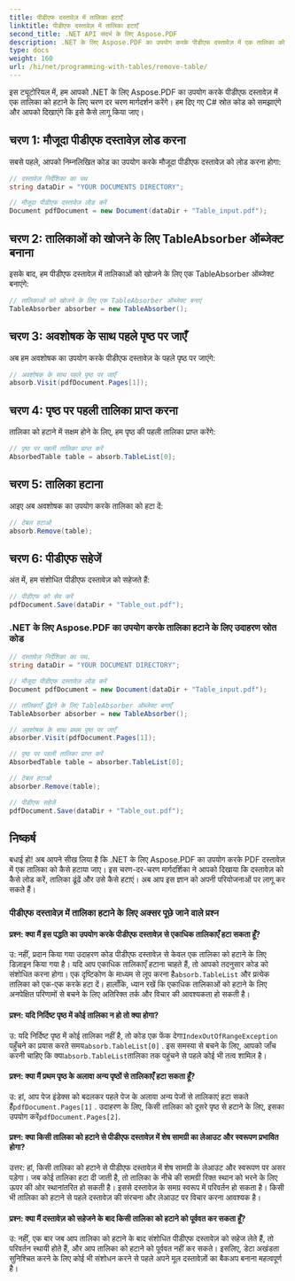 ```yaml
---
title: पीडीएफ दस्तावेज़ में तालिका हटाएँ
linktitle: पीडीएफ दस्तावेज़ में तालिका हटाएँ
second_title: .NET API संदर्भ के लिए Aspose.PDF
description: .NET के लिए Aspose.PDF का उपयोग करके पीडीएफ दस्तावेज़ में एक तालिका को हटाने का तरीका जानें।
type: docs
weight: 160
url: /hi/net/programming-with-tables/remove-table/
---
```

इस ट्यूटोरियल में, हम आपको .NET के लिए Aspose.PDF का उपयोग करके पीडीएफ दस्तावेज़ में एक तालिका को हटाने के लिए चरण दर चरण मार्गदर्शन करेंगे। हम दिए गए C# स्रोत कोड को समझाएंगे और आपको दिखाएंगे कि इसे कैसे लागू किया जाए।

## चरण 1: मौजूदा पीडीएफ दस्तावेज़ लोड करना
सबसे पहले, आपको निम्नलिखित कोड का उपयोग करके मौजूदा पीडीएफ दस्तावेज़ को लोड करना होगा:

```csharp
// दस्तावेज़ निर्देशिका का पथ
string dataDir = "YOUR DOCUMENTS DIRECTORY";

// मौजूदा पीडीएफ दस्तावेज़ लोड करें
Document pdfDocument = new Document(dataDir + "Table_input.pdf");
```

## चरण 2: तालिकाओं को खोजने के लिए TableAbsorber ऑब्जेक्ट बनाना
इसके बाद, हम पीडीएफ दस्तावेज़ में तालिकाओं को खोजने के लिए एक TableAbsorber ऑब्जेक्ट बनाएंगे:

```csharp
// तालिकाओं को खोजने के लिए एक TableAbsorber ऑब्जेक्ट बनाएं
TableAbsorber absorber = new TableAbsorber();
```

## चरण 3: अवशोषक के साथ पहले पृष्ठ पर जाएँ
अब हम अवशोषक का उपयोग करके पीडीएफ दस्तावेज़ के पहले पृष्ठ पर जाएंगे:

```csharp
// अवशोषक के साथ पहले पृष्ठ पर जाएँ
absorb.Visit(pdfDocument.Pages[1]);
```

## चरण 4: पृष्ठ पर पहली तालिका प्राप्त करना
तालिका को हटाने में सक्षम होने के लिए, हम पृष्ठ की पहली तालिका प्राप्त करेंगे:

```csharp
// पृष्ठ पर पहली तालिका प्राप्त करें
AbsorbedTable table = absorb.TableList[0];
```

## चरण 5: तालिका हटाना
आइए अब अवशोषक का उपयोग करके तालिका को हटा दें:

```csharp
// टेबल हटाओ
absorb.Remove(table);
```

## चरण 6: पीडीएफ सहेजें
अंत में, हम संशोधित पीडीएफ दस्तावेज़ को सहेजते हैं:

```csharp
// पीडीएफ को सेव करें
pdfDocument.Save(dataDir + "Table_out.pdf");
```

### .NET के लिए Aspose.PDF का उपयोग करके तालिका हटाने के लिए उदाहरण स्रोत कोड

```csharp
// दस्तावेज़ निर्देशिका का पथ.
string dataDir = "YOUR DOCUMENT DIRECTORY";

// मौजूदा पीडीएफ दस्तावेज़ लोड करें
Document pdfDocument = new Document(dataDir + "Table_input.pdf");

// तालिकाएँ ढूँढ़ने के लिए TableAbsorber ऑब्जेक्ट बनाएँ
TableAbsorber absorber = new TableAbsorber();

// अवशोषक के साथ प्रथम पृष्ठ पर जाएँ
absorber.Visit(pdfDocument.Pages[1]);

// पृष्ठ पर पहली तालिका प्राप्त करें
AbsorbedTable table = absorber.TableList[0];

// टेबल हटाओ
absorber.Remove(table);

// पीडीएफ सहेजें
pdfDocument.Save(dataDir + "Table_out.pdf");
```

## निष्कर्ष
बधाई हो! अब आपने सीख लिया है कि .NET के लिए Aspose.PDF का उपयोग करके PDF दस्तावेज़ में एक तालिका को कैसे हटाया जाए। इस चरण-दर-चरण मार्गदर्शिका ने आपको दिखाया कि दस्तावेज़ को कैसे लोड करें, तालिका ढूंढें और उसे कैसे हटाएं। अब आप इस ज्ञान को अपनी परियोजनाओं पर लागू कर सकते हैं।

### पीडीएफ दस्तावेज़ में तालिका हटाने के लिए अक्सर पूछे जाने वाले प्रश्न

#### प्रश्न: क्या मैं इस पद्धति का उपयोग करके पीडीएफ दस्तावेज़ से एकाधिक तालिकाएँ हटा सकता हूँ?

 उ: नहीं, प्रदान किया गया उदाहरण कोड पीडीएफ दस्तावेज़ से केवल एक तालिका को हटाने के लिए डिज़ाइन किया गया है। यदि आप एकाधिक तालिकाएँ हटाना चाहते हैं, तो आपको तदनुसार कोड को संशोधित करना होगा। एक दृष्टिकोण के माध्यम से लूप करना है`absorb.TableList` और प्रत्येक तालिका को एक-एक करके हटा दें। हालाँकि, ध्यान रखें कि एकाधिक तालिकाओं को हटाने के लिए अनपेक्षित परिणामों से बचने के लिए अतिरिक्त तर्क और विचार की आवश्यकता हो सकती है।

#### प्रश्न: यदि निर्दिष्ट पृष्ठ में कोई तालिका न हो तो क्या होगा?

 उ: यदि निर्दिष्ट पृष्ठ में कोई तालिका नहीं है, तो कोड एक फेंक देगा`IndexOutOfRangeException` पहुँचने का प्रयास करते समय`absorb.TableList[0]` . इस समस्या से बचने के लिए, आपको जाँच करनी चाहिए कि क्या`absorb.TableList`तालिका तक पहुंचने से पहले कोई भी तत्व शामिल है।

#### प्रश्न: क्या मैं प्रथम पृष्ठ के अलावा अन्य पृष्ठों से तालिकाएँ हटा सकता हूँ?

 उ: हां, आप पेज इंडेक्स को बदलकर पहले पेज के अलावा अन्य पेजों से तालिकाएं हटा सकते हैं`pdfDocument.Pages[1]` . उदाहरण के लिए, किसी तालिका को दूसरे पृष्ठ से हटाने के लिए, इसका उपयोग करें`pdfDocument.Pages[2]`.

#### प्रश्न: क्या किसी तालिका को हटाने से पीडीएफ दस्तावेज़ में शेष सामग्री का लेआउट और स्वरूपण प्रभावित होगा?

उत्तर: हां, किसी तालिका को हटाने से पीडीएफ दस्तावेज़ में शेष सामग्री के लेआउट और स्वरूपण पर असर पड़ेगा। जब कोई तालिका हटा दी जाती है, तो तालिका के नीचे की सामग्री रिक्त स्थान को भरने के लिए ऊपर की ओर स्थानांतरित हो सकती है। इससे दस्तावेज़ के समग्र स्वरूप में परिवर्तन हो सकता है। किसी भी तालिका को हटाने से पहले दस्तावेज़ की संरचना और लेआउट पर विचार करना आवश्यक है।

#### प्रश्न: क्या मैं दस्तावेज़ को सहेजने के बाद किसी तालिका को हटाने को पूर्ववत कर सकता हूँ?

उ: नहीं, एक बार जब आप तालिका को हटाने के बाद संशोधित पीडीएफ दस्तावेज़ को सहेज लेते हैं, तो परिवर्तन स्थायी होते हैं, और आप तालिका को हटाने को पूर्ववत नहीं कर सकते। इसलिए, डेटा अखंडता सुनिश्चित करने के लिए कोई भी संशोधन करने से पहले अपने मूल दस्तावेज़ों का बैकअप बनाना महत्वपूर्ण है।